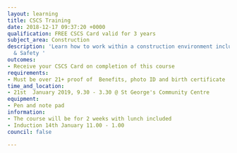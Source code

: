 ```yaml
---
layout: learning
title: CSCS Training
date: 2018-12-17 09:37:20 +0000
qualification: FREE CSCS Card valid for 3 years
subject_area: Construction
description: 'Learn how to work within a construction environment including Health
  & Safety '
outcomes:
- Receive your CSCS Card on completion of this course
requirements:
- Must be over 21+ proof of  Benefits, photo ID and birth certificate
time_and_location:
- 21st  January 2019, 9.30 - 3.30 @ St George's Community Centre
equipment:
- Pen and note pad
information:
- The course will be for 2 weeks with lunch included
- Induction 14th January 11.00 - 1.00
council: false

---
```

